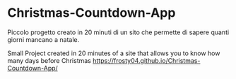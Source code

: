 # Christmas-Countdown-App
Piccolo progetto creato in 20 minuti di un sito che permette di sapere quanti giorni mancano a natale.

Small Project created in 20 minutes of a site that allows you to know how many days before Christmas
https://frosty04.github.io/Christmas-Countdown-App/
